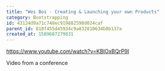 ```yaml
---
title: "Wes Bos - Creating & Launching your own Products"
category: Bootstrapping
id: 43124d9a71c748ec919882598d024caf
parent_id: 818f455d45934c9a832810634b8b137a
created_at: 1589687279831
---
```


https://www.youtube.com/watch?v=KBlOxBQrP9I

Video from a conference

                
